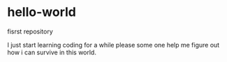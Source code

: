 # hello-world
fisrst repository

I just start learning coding for a while please some one help me figure out how i can survive in this world.
